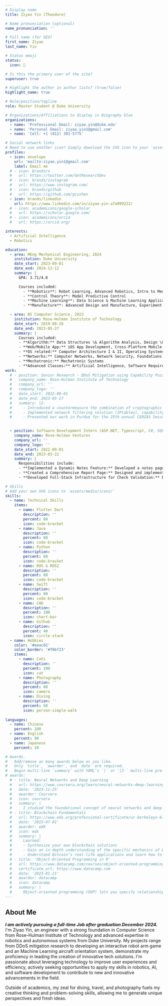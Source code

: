 ```yaml
---
# Display name
title: Ziyao Yin (Theodore)

# Name pronunciation (optional)
name_pronunciation: ''

# Full name (for SEO)
first_name: Ziyao
last_name: Yin

# Status emoji
status:
  icon: 🤿

# Is this the primary user of the site?
superuser: true

# Highlight the author in author lists? (true/false)
highlight_name: true

# Role/position/tagline
role: Master Student @ Duke University

# Organizations/Affiliations to display in Biography blox
organizations:
  - name: 'Professional Email: ziyao.yin@duke.edu'
  - name: 'Personal Email: ziyao.yin1@gmail.com'
  - name: 'Cell: +1 (812) 391-5775'

# Social network links
# Need to use another icon? Simply download the SVG icon to your `assets/media/icons/` folder.
profiles:
  - icon: envelope
    url: 'mailto:ziyao.yin1@gmail.com'
    label: Email me
  # - icon: brands/x
  #   url: https://twitter.com/GetResearchDev
  # - icon: brands/instagram
  #   url: https://www.instagram.com/
  # - icon: brands/github
  #   url: https://github.com/gcushen
  - icon: brands/linkedin
    url: https://www.linkedin.com/in/ziyao-yin-a7a999222/
  # - icon: academicons/google-scholar
  #   url: https://scholar.google.com/
  # - icon: academicons/orcid
  #   url: https://orcid.org/

interests:
  - Artificial Intelligence
  - Robotics

education:
  - area: MEng Mechanical Engineering, 2024
    institution: Duke University
    date_start: 2023-09-01
    date_end: 2024-12-12
    summary: |
      GPA: 3.71/4.0

      Courses included:
        - **Robotics**: Robot Learning, Advanced Robotics, Intro to Medical Robotics and Surgical Technologies
        - **Control Theory**: Model Predictive Control
        - **Machine Learning**: Data Science & Machine Learning Application in Science and Engineer
        - **Manufacture**: Advanced Design and Manufacture, Experiment Desigh and Research Tools

  - area: BS Computer Science, 2023
    institution: Rose-Hulman Institute of Technology
    date_start: 2019-08-26
    date_end: 2023-05-27
    summary: |
      Courses included:
      - **Algorithm:** Data Structures \& Algorithm Analysis, Design \& Analysis of Algorithms, Theory of Computation
      - **Web/Mobile App:** iOS App Development, Cross-Platform Mobile Development, Web Programming, Database Systems (SQL)
      - **OS related:** Computer Architecture I & II, Operating Systems
      - **Networks:** Computer Networks, Network Security, Foundations of Cybersecurity
      - **Mechatronic:** Mechatronic Systems
      - **Advanced Classes:** Artificial Intelligence, Software Requirements Engineering, Software Design, Programming Language Concepts
work:
  # - position: Senior Research - DDoS Mitigation using Capability Puzzles (Python, C\#, MergeTB, Ansible-playbook)
  #   company_name: Rose-Hulman Institute of Technology 
  #   company_url: ''
  #   company_logo: ''
  #   date_start: 2022-09-01
  #   date_end: 2023-05-27
  #   summary: |2-
  #     - Introduced a countermeasure the combination of cryptographic challenges and network filtering in mitigating volumetric DDoS attacks. Simulated and analyzed proposed solutions using MergeTB and automated process using Ansible-playbook
  #     - Implemented network filtering solution (IPtables), capability cryptographic challenges solution in mitigating simulated DDoS attack, Revitalized open-source client puzzle solution to C, C++ code. Created foundation for further research in our study
  #     - Presented our work in Purdue for the 25th annual CERIAS Security Symposium student poster presentation segment https://drive.google.com/file/d/10z7tEbfJ6tqTkTCKULyJA409hLKPAPUw/view?usp=sharing
  

  - position: Software Development Intern (ASP.NET, Typescript, C#, SQL, Micro-service API)
    company_name: Rose-Hulman Ventures
    company_url: ''
    company_logo: ''
    date_start: 2022-09-01
    date_end: 2023-03-22
    summary: |
      Responsibilities include:
      - **Implemented a Dynamic Notes Feature:** Developed a notes page feature for each individual webpage, allowing users to take and save notes directly on the page they are viewing, increasing user engagement by 20\%
      - **Created a Comprehensive Report Page:** Designed and implemented a new web page enabling multiple account creations within the database, which improved the account setup process efficiency
      - **Developed Full-Stack Infrastructure for Check Validation:** Built a full-stack infrastructure, including front-end and back-end components, to allow customers to file and manage invalid check entries against existing checks in the system. This solution improved the overall check validation workflow efficiency by 35\%

# Skills
# Add your own SVG icons to `assets/media/icons/`
skills:
  - name: Technical Skills
    items:
      - name: Flutter Dart
        description: ''
        percent: 80
        icon: code-bracket
      - name: Java 
        description: ''
        percent: 80
        icon: code-bracket
      - name: Python 
        description: ''
        percent: 80
        icon: code-bracket
      - name: ROS & ROS2
        description: ''
        percent: 80
        icon: code-bracket
      - name: Swift
        description: ''
        percent: 80
        icon: code-bracket
      - name: CAD
        description: ''
        percent: 100
        icon: chart-bar
      - name: Github
        description: ''
        percent: 40
        icon: circle-stack
  - name: Hobbies
    color: '#eeac02'
    color_border: '#f0bf23'
    items:
      - name: Cats
        description: ''
        percent: 100
        icon: cat
      - name: Photography
        description: ''
        percent: 80
        icon: camera
      - name: Diving
        description: ''
        percent: 60
        icon: person-simple-walk
      
languages:
  - name: Chinese
    percent: 100
  - name: English
    percent: 90
  - name: Japanese
    percent: 10

# Awards.
#   Add/remove as many awards below as you like.
#   Only `title`, `awarder`, and `date` are required.
#   Begin multi-line `summary` with YAML's `|` or `|2-` multi-line prefix and indent 2 spaces below.
# awards:
  # - title: Neural Networks and Deep Learning
  #   url: https://www.coursera.org/learn/neural-networks-deep-learning
  #   date: '2023-11-25'
  #   awarder: Coursera
  #   icon: coursera
  #   summary: |
  #     I studied the foundational concept of neural networks and deep learning. By the end, I was familiar with the significant technological trends driving the rise of deep learning; build, train, and apply fully connected deep neural networks; implement efficient (vectorized) neural networks; identify key parameters in a neural network’s architecture; and apply deep learning to your own applications.
  # - title: Blockchain Fundamentals
  #   url: https://www.edx.org/professional-certificate/uc-berkeleyx-blockchain-fundamentals
  #   date: '2023-07-01'
  #   awarder: edX
  #   icon: edx
  #   summary: |
  #     Learned:
  #     - Synthesize your own blockchain solutions
  #     - Gain an in-depth understanding of the specific mechanics of Bitcoin
  #     - Understand Bitcoin’s real-life applications and learn how to attack and destroy Bitcoin, Ethereum, smart contracts and Dapps, and alternatives to Bitcoin’s Proof-of-Work consensus algorithm
  # - title: 'Object-Oriented Programming in R'
  #   url: https://www.datacamp.com/courses/object-oriented-programming-with-s3-and-r6-in-r
  #   certificate_url: https://www.datacamp.com
  #   date: '2023-01-21'
  #   awarder: datacamp
  #   icon: datacamp
  #   summary: |
  #     Object-oriented programming (OOP) lets you specify relationships between functions and the objects that they can act on, helping you manage complexity in your code. This is an intermediate level course, providing an introduction to OOP, using the S3 and R6 systems. S3 is a great day-to-day R programming tool that simplifies some of the functions that you write. R6 is especially useful for industry-specific analyses, working with web APIs, and building GUIs.
---
```


## About Me
**<em>I am actively pursuing a full-time Job after graduation December 2024.</em>** <br>
I'm Ziyao Yin, an engineer with a strong foundation in Computer Science from Rose-Hulman Institute of Technology and advanced expertise in robotics and autonomous systems from Duke University. My projects range from DDoS mitigation research to developing an interactive robot arm game and an Machine Learning aircraft orientation system, demonstrate my proficiency in leading the creation of innovative tech solutions. I'm passionate about leveraging technology to improve user experiences and efficiency, actively seeking opportunities to apply my skills in robotics, AI, and software development to contribute to new and innovative advancements in the field.

Outside of academics, my zeal for diving, travel, and photography fuels my creative thinking and problem-solving skills, allowing me to generate unique perspectives and fresh ideas.


